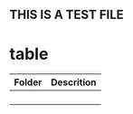 ## THIS IS A TEST FILE

# table
Folder        | Descrition
--------------|------------------------------
              |
              |
              |
              |
